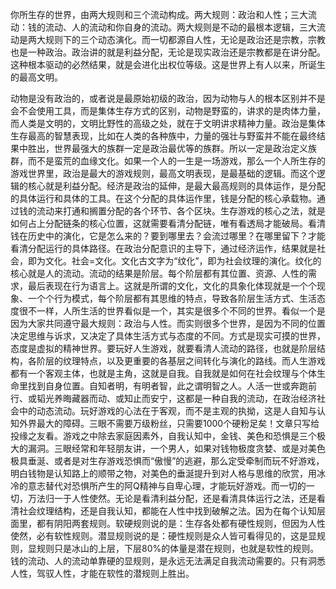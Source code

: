 你所生存的世界，由两大规则和三个流动构成。两大规则：政治和人性；三大流动：钱的流动、人的流动和你自身的流动。两大规则是不动的最根本逻辑，三大流动是两大规则下的三个动态演化。而一切都源自人性，无论是政治还是宗教，宗教也是一种政治。政治讲的就是利益分配，无论是现实政治还是宗教都是在讲分配。这种根本驱动的必然结果，就是会进化出权位等级。这是世界上有人以来，所诞生的最高文明。

动物是没有政治的，或者说是最原始初级的政治，因为动物与人的根本区别并不是会不会使用工具，而是集体生存方式的区别，动物是野蛮的，讲求的是肉体力量，而人类是文明的，文明比野性的高级之处，就在于文明讲求精神力量。政治是集体生存最高的智慧表现，比如在人类的各种族中，力量的强壮与野蛮并不能在最终结果中胜出，世界最强大的族群一定是政治最优等的族群。所以一定是政治定义族群，而不是蛮荒的血缘文化。如果一个人的一生是一场游戏，那么一个人所生存的游戏世界里，政治是最大的游戏规则，最高文明表现，是最基础的逻辑。而这个逻辑的核心就是利益分配。经济是政治的延伸，是最大最高规则的具体运作，是分配的具体运行和具体的工具。在这个分配的具体运作里，钱是分配的核心承载物。通过钱的流动来打通和搁置分配的各个环节、各个区块。生存游戏的核心之法，就是如何占上分配链条的核心位置，这就需要看清分配链，唯有看透局才能破局。看清钱在历史中的演化，它是怎么来的？要到哪里去？会流过哪里？在哪里留下？才能看清分配运行的具体路径。在政治分配意识的主导下，通过经济运作，结果就是社会，即为文化。社会=文化。文化古文字为“纹化”，即为社会纹理的演化。纹化的核心就是人的流动。流动的结果是阶层。每个阶层都有其位置、资源、人性的需求，最后表现在行为语言上。这就是所谓的文化，文化的具象化体现就是一个个现象、一个个行为模式，每个阶层都有其思维的特点，导致各阶层生活方式、生活态度很不一样，人所生活的世界看似是一个，其实是很多个不同的世界。看似一个是因为大家共同遵守最大规则：政治与人性。而实则很多个世界，是因为不同的位置决定思维与诉求，又决定了具体生活方式与态度的不同。方式是现实可摸的世界，态度是虚拟的精神世界。要玩好人生游戏，就要看清人流动的路径，也就是阶层结构，各阶层的纹理特点，以及更重要的各基层之间转化与演化的路线。而人生游戏都有一个客观主体，也就是主角，这就是自我。自我就是如何在社会纹理与个体生命里找到自身位置。自知者明，有明者智，此之谓明智之人。人活一世或奔跑前行、或韬光养晦藏器而动、或知止而安宁，这都是一种自我的流动，在政治经济社会中的动态流动。玩好游戏的心法在于客观，而不是主观的执拗，这是人自知与认知外界最大的障碍。三眼不需要万级粉丝，只需要1000个硬粉足矣！文章只写给投缘之友看。游戏之中除去家庭因素外，自我认知中，金钱、美色和恐惧是三个极大的漏洞。三眼经常和年轻朋友讲，一个男人，如果对钱物极度贪婪、或是对美色极具垂涎、或者是对生存游戏恐惧而“傲慢”的逃避，那么定受牵制而玩不好游戏，明白钱物是认知路上的顺带之物，对美色的垂涎提升到对人格与思维的欣赏，用冰冷的意志替代对恐惧所产生的阿Q精神与自卑心理，才能玩好游戏。而一切的一切，万法归一于人性使然。无论是看清利益分配，还是看清具体运行之法，还是看清社会纹理结构，还是自我认知，都能在人性中找到破解之法。因为在每个认知层面里，都有阴阳两套规则。软硬规则说的是：生存各处都有硬性规则，但因为人性使然，必有软性规则。潜显规则说的是：硬性规则是众人皆可看得见的，这是显规则，显规则只是冰山的上层，下层80%的体量是潜在规则，也就是软性的规则。钱的流动、人的流动单靠硬的显规则，是永远无法满足自我流动需要的。只有洞悉人性，驾驭人性，才能在软性的潜规则上胜出。